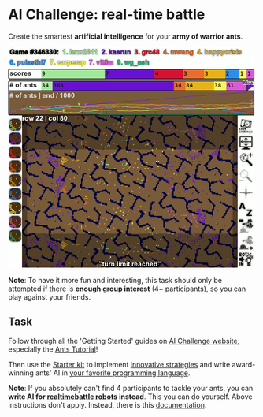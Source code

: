 AI Challenge: real-time battle
==============================

Create the smartest **artificial intelligence** for your **army of warrior ants**.

[![aichallenge game](https://github.com/CoderDojoSI/ideas/raw/master/tasks/resources/aichallenge_ants.png)](http://aichallenge.org/visualizer.php?game=346330)

**Note**: To have it more fun and interesting, this task should only be
attempted if there is **enough group interest** (4+ participants), so you can
play against your friends.

Task
----
Follow through all the 'Getting Started' guides on
[AI Challenge website](http://aichallenge.org), especially the
[Ants Tutorial](http://aichallenge.org/ants_tutorial.php)!

Then use the [Starter kit](http://aichallenge.org/starter_packages.php) to
implement [innovative strategies](http://forums.aichallenge.org/viewforum.php?f=24) and
write award-winning ants' AI in [your favorite programming language](learn_python.md).

**Note**: If you absolutely can't find 4 participants to tackle your ants,
you can **write AI for [realtimebattle robots](http://realtimebattle.sourceforge.net/)
instead**. This you can do yourself.
Above instructions don't apply. Instead, there is this
[documentation](http://realtimebattle.sourceforge.net/Documentation/RealTimeBattle.html).
